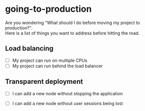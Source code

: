 # going-to-production

Are you wondering "What should I do before moving my project to production?".  
Here is a list of things you want to address before hitting the road.

## Load balancing

  * [ ] My project can run on multiple CPUs
  * [ ] My project can run behind the load balancer

## Transparent deployment
  
  * [ ] I can add a new node without stopping the application
  * [ ] I can add a new node without user sessions being lost


